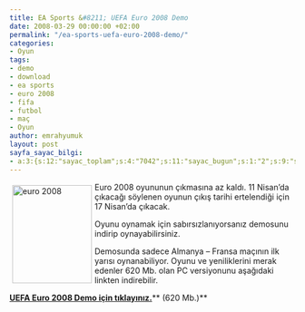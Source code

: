 ```yaml
---
title: EA Sports &#8211; UEFA Euro 2008 Demo
date: 2008-03-29 00:00:00 +02:00
permalink: "/ea-sports-uefa-euro-2008-demo/"
categories:
- Oyun
tags:
- demo
- download
- ea sports
- euro 2008
- fifa
- futbol
- maç
- Oyun
author: emrahyumuk
layout: post
sayfa_sayac_bilgi:
- a:3:{s:12:"sayac_toplam";s:4:"7042";s:11:"sayac_bugun";s:1:"2";s:9:"son_okuma";s:10:"1364812975";}
---
```


<img class="alignleft" style="border: 0pt none; margin: 5px; float: left;" src="http://img383.imageshack.us/img383/863/euro2008ke8.gif" border="1" alt="euro 2008" hspace="5" vspace="5" width="140" height="173" align="left" />Euro 2008 oyununun çıkmasına az kaldı. 11 Nisan&#8217;da çıkacağı söylenen oyunun çıkış tarihi ertelendiği için 17 Nisan&#8217;da çıkacak.

Oyunu oynamak için sabırsızlanıyorsanız demosunu indirip oynayabilirsiniz.

Demosunda sadece Almanya &#8211; Fransa maçının ilk yarısı oynanabiliyor. Oyunu ve yeniliklerini merak edenler 620 Mb. olan PC versiyonunu aşağıdaki linkten indirebilir.

<!--more-->

<a href="http://www.gamershell.com/download_24042.shtml" target="_blank"><strong>UEFA Euro 2008 Demo için tıklayınız.</strong></a>** (620 Mb.)**
